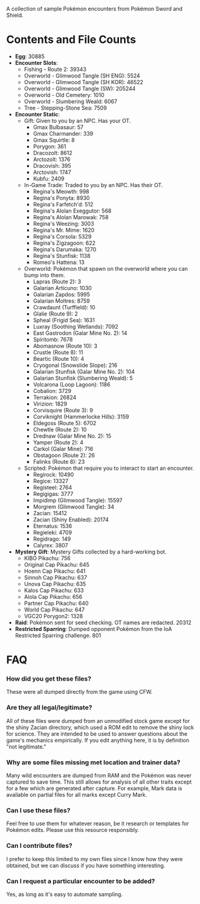 A collection of sample Pokémon encounters from Pokémon Sword and Shield.

# Contents and File Counts
* **Egg**: 30885
* **Encounter Slots**:
    * Fishing - Route 2: 39343
    * Overworld - Glimwood Tangle (SH ENG): 5524
    * Overworld - Glimwood Tangle (SH KOR): 46522
    * Overworld - Glimwood Tangle (SW): 205244
    * Overworld - Old Cemetery: 1010
    * Overworld - Slumbering Weald: 6067
    * Tree - Stepping-Stone Sea: 7509
* **Encounter Static**:
    * Gift: Given to you by an NPC. Has your OT.
        * Gmax Bulbasaur: 57
        * Gmax Charmander: 339
        * Gmax Squirtle: 8
        * Porygon: 361
        * Dracozolt: 8612
        * Arctozolt: 1376
        * Dracovish: 395
        * Arctovish: 1747
        * Kubfu: 2409
    * In-Game Trade: Traded to you by an NPC. Has their OT.
        * Regina's Meowth: 998
        * Regina's Ponyta: 8930
        * Regina's Farfetch'd: 512
        * Regina's Alolan Exeggutor: 568
        * Regina's Alolan Marowak: 758
        * Regina's Weezing: 3003
        * Regina's Mr. Mime: 1620
        * Regina's Corsola: 5329
        * Regina's Zigzagoon: 622
        * Regina's Darumaka: 1270
        * Regina's Stunfisk: 1138
        * Romeo's Hattena: 13
    * Overworld: Pokémon that spawn on the overworld where you can bump into them.
        * Lapras (Route 2): 3
        * Galarian Articuno: 1030
        * Galarian Zapdos: 5995
        * Galarian Moltres: 8759
        * Crawdaunt (Turffield): 10
        * Glalie (Route 9): 2
        * Spheal (Frigid Sea): 1631
        * Luxray (Soothing Wetlands): 7092
        * East Gastrodon (Galar Mine No. 2): 14
        * Spiritomb: 7678
        * Abomasnow (Route 10): 3
        * Crustle (Route 8): 11
        * Beartic (Route 10): 4
        * Cryogonal (Snowslide Slope): 216
        * Galarian Stunfisk (Galar Mine No. 2): 104
        * Galarian Stunfisk (Slumbering Weald): 5
        * Volcarona (Loop Lagoon): 1186
        * Cobalion: 3729
        * Terrakion: 26824
        * Virizion: 1829
        * Corvisquire (Route 3): 9
        * Corviknight (Hammerlocke Hills): 3159
        * Eldegoss (Route 5): 6702
        * Chewtle (Route 2): 10
        * Drednaw (Galar Mine No. 2): 15
        * Yamper (Route 2): 4
        * Carkol (Galar Mine): 716
        * Obstagoon (Route 2): 26
        * Falinks (Route 8): 23
    * Scripted: Pokémon that require you to interact to start an encounter.
        * Regirock: 10490
        * Regice: 13327
        * Registeel: 2764
        * Regigigas: 3777
        * Impidimp (Glimwood Tangle): 15597
        * Morgrem (Glimwood Tangle): 34
        * Zacian: 15412
        * Zacian (Shiny Enabled): 20174
        * Eternatus: 1536
        * Regieleki: 4709
        * Regidrago: 149
        * Calyrex: 3807
* **Mystery Gift**: Mystery Gifts collected by a hard-working bot.
    * KIBO Pikachu: 756
    * Original Cap Pikachu: 645
	* Hoenn Cap Pikachu: 641
	* Sinnoh Cap Pikachu: 637
	* Unova Cap Pikachu: 635
	* Kalos Cap Pikachu: 633
	* Alola Cap Pikachu: 656
	* Partner Cap Pikachu: 640
	* World Cap Pikachu: 647
    * VGC20 Porygon2: 1328
* **Raid**: Pokémon sent for seed checking. OT names are redacted. 20312
* **Restricted Sparring**: Dumped opponent Pokémon from the IoA Restricted Sparring challenge. 801

# FAQ

### How did you get these files?  
These were all dumped directly from the game using CFW.

### Are they all legal/legitimate?  
All of these files were dumped from an unmodified stock game except for the shiny Zacian directory, which used a ROM edit to remove the shiny lock for science. They are intended to be used to answer questions about the game's mechanics empirically. If you edit anything here, it is by definition "not legitimate."

### Why are some files missing met location and trainer data?  
Many wild encounters are dumped from RAM and the Pokémon was never captured to save time. This still allows for analysis of all other traits except for a few which are generated after capture. For example, Mark data is available on partial files for all marks except Curry Mark.

### Can I use these files?  
Feel free to use them for whatever reason, be it research or templates for Pokémon edits. Please use this resource responsibly.

### Can I contribute files?  
I prefer to keep this limited to my own files since I know how they were obtained, but we can discuss if you have something interesting.

### Can I request a particular encounter to be added?  
Yes, as long as it's easy to automate sampling.
